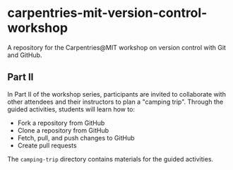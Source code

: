# carpentries-mit-version-control-workshop
A repository for the Carpentries@MIT workshop on version control with Git and GitHub.

## Part II

In Part II of the workshop series, participants are invited to collaborate with other attendees and their instructors to plan a "camping trip". Through the guided activities, students will learn how to:
* Fork a repository from GitHub
* Clone a repository from GitHub
* Fetch, pull, and push changes to GitHub
* Create pull requests

The `camping-trip` directory contains materials for the guided activities. 



